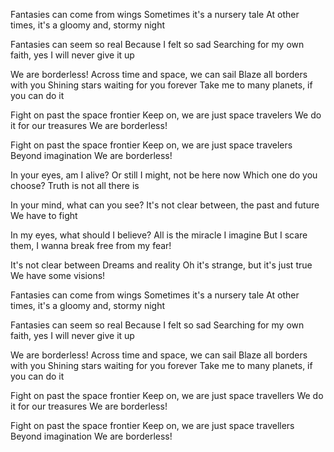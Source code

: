 Fantasies can come from wings
Sometimes it's a nursery tale 
At other times, it's a gloomy and, stormy night 
 
Fantasies can seem so real 
Because I felt so sad 
Searching for my own faith, yes I will never give it up 
 
We are borderless! 
Across time and space, we can sail 
Blaze all borders with you 
Shining stars waiting for you forever 
Take me to many planets, if you can do it 
 
Fight on past the space frontier 
Keep on, we are just space travelers 
We do it for our treasures 
We are borderless! 
 
Fight on past the space frontier 
Keep on, we are just space travelers 
Beyond imagination 
We are borderless! 
 
In your eyes, am I alive? 
Or still I might, not be here now 
Which one do you choose? 
Truth is not all there is 
 
In your mind, what can you see? 
It's not clear between, the past and future 
We have to fight 
 
In my eyes, what should I believe? 
All is the miracle I imagine 
But I scare them, I wanna break free from my fear! 
 
It's not clear between 
Dreams and reality 
Oh it's strange, but it's just true 
We have some visions! 
 
Fantasies can come from wings 
Sometimes it's a nursery tale 
At other times, it's a gloomy and, stormy night 
 
Fantasies can seem so real 
Because I felt so sad 
Searching for my own faith, yes I will never give it up 

We are borderless! 
Across time and space, we can sail 
Blaze all borders with you 
Shining stars waiting for you forever 
Take me to many planets, if you can do it 
 
Fight on past the space frontier 
Keep on, we are just space travellers 
We do it for our treasures 
We are borderless! 
 
Fight on past the space frontier 
Keep on, we are just space travellers 
Beyond imagination 
We are borderless!
